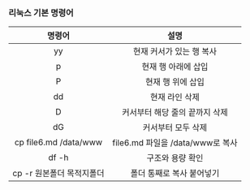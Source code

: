 ### 리눅스 기본 명령어

| 명령어  | 설명 |
| :------------: | :-----------: |
| yy | 현재 커서가 있는 행 복사 |
| p  | 현재 행 아래에 삽입           |
| P  | 현재 행 위에 삽입 |
| dd | 현재 라인 삭제 |
| D  | 커서부터 해당 줄의 끝까지 삭제 |
| dG | 커서부터 모두 삭제 |
| cp file6.md /data/www | file6.md 파일을 /data/www로 복사 |
| df -h | 구조와 용량 확인 |
| cp -r 원본폴더 목적지폴더 | 폴더 통째로 복사 붙어넣기 |

